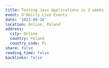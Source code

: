 ```yaml
---
title: Testing Java Applications in 3 weeks
event: O'Reilly Live Events
date: '2023-08-16'
location: Online, Poland
address:
  city: Online
  country: Poland
  country_code: PL
share: false
reading_time: false
backlinks: false
---
```

